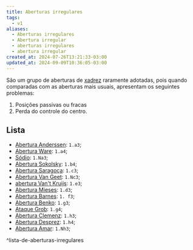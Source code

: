 ```yaml
---
title: Aberturas irregulares
tags:
  - v1
aliases:
  - Aberturas irregulares
  - Abertura irregular
  - aberturas irregulares
  - abertura irregular
created_at: 2024-07-26T13:21:33-03:00
updated_at: 2024-09-09T10:36:05-03:00
---
```


São um grupo de aberturas de [xadrez](Xadrez.md) raramente adotadas, pois quando comparadas com as aberturas mais usuais, apresentam os seguintes problemas:  
1. Posições passivas ou fracas
2. Perda do controle do centro.
## Lista
- [Abertura Anderssen](../../../../ideias/2024/07/26/Xadrez_Abertura_Anderssen.md): `1.a3`;
- [Abertura Ware](../../../../ideias/2024/07/08/Xadrez_Abertura_Ware.md): `1.a4`;
- [Sódio](../../../../ideias/2024/07/26/Xadrez_Ataque_Sodio.md): `1.Na3`;
- [Abertura Sokolsky](../../../../ideias/2024/07/26/Xadrez_Abertura_Sokolsky.md): `1.b4`;
- [Abertura Saragoça](../../../../ideias/2024/07/26/Xadrez_Abertura_Saragoca.md): `1.c3`;
- [Abertura Van Geet](../../../../atomos/2024/07/26/Xadrez_Abertura_Van_Geet.md): `1.Nc3`;
- [abertura Van't Kruijs](../../../../ideias/2024/07/26/Xadrez_Abertura_Vant_Kruijs.md): `1.e3`;
- [Abertura Mieses](../../../../ideias/2024/07/26/Xadrez_Abertura_Mieses.md): `1.d3`;
- [Abertura Barnes](../../../../ideias/2024/07/26/Xadrez_Abertura_Barnes.md): `1. f3`;
- [Abertura Benko](../../../../ideias/2024/07/26/Xadrez_Abertura_Benko.md): `1.g3`;
- [Ataque Grob](../../../../ideias/2024/07/08/Xadrez_Ataque_Grob.md): `1.g4`;
-  [Abertura Clemenz](../../../../ideias/2024/07/26/Xadrez_Abertura_Clemenz.md): `1.h3`;
-  [Abertura Desprez](../../../../ideias/2024/07/26/Xadrez_Abertura_Desprez.md): `1.h4`;
-  [Abertura Amar](../../../../ideias/2024/07/26/Xadrez_Abertura_Amar.md): `1.Nh3`;

^lista-de-aberturas-irregulares
